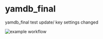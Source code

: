 # yamdb_final
yamdb_final test update/ key settings changed

![example workflow](https://github.com/arche-ma/yamdb_final/actions/workflows/yamdb_workflow.yml/badge.svg)

